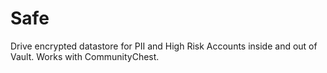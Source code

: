 # Safe
Drive encrypted datastore for PII and High Risk Accounts inside and out of Vault. Works with CommunityChest.

